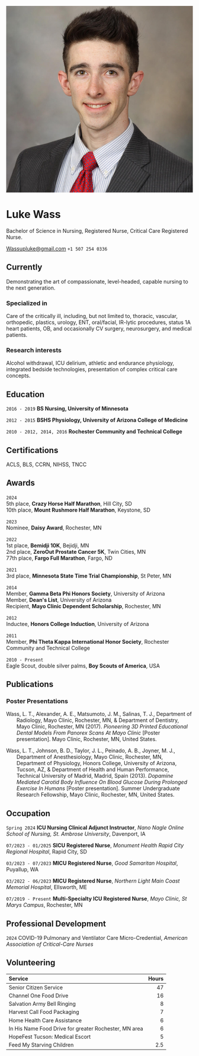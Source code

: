 ![me](images/me.jpg#avatar "me")

# Luke Wass

Bachelor of Science in Nursing, Registered Nurse, Critical Care Registered Nurse.

[Wassupluke@gmail.com](mailto:wassupluke@gmail.com)  `+1 507 254 0336`

## Currently

Demonstrating the art of compassionate, level-headed, capable nursing to the next generation.

### Specialized in

Care of the critically ill, including, but not limited to, thoracic, vascular, orthopedic, plastics, urology, ENT, oral/facial, IR-lytic procedures, status 1A heart patients, OB, and occasionally CV surgery, neurosurgery, and medical patients.


### Research interests

Alcohol withdrawal, ICU delirium, athletic and endurance physiology, integrated bedside technologies, presentation of complex critical care concepts.


## Education

`2016 - 2019`
**BS Nursing, University of Minnesota**

`2012 - 2015`
**BSHS Physiology, University of Arizona College of Medicine**

`2010 - 2012, 2014, 2016`
**Rochester Community and Technical College**


## Certifications
ACLS, BLS, CCRN, NIHSS, TNCC


## Awards

`2024`  
5th place, **Crazy Horse Half Marathon**, Hill City, SD  
10th place, **Mount Rushmore Half Marathon**, Keystone, SD  

`2023`  
Nominee, **Daisy Award**, Rochester, MN

`2022`  
1st place, **Bemidji 10K**, Bejidji, MN  
2nd place, **ZeroOut Prostate Cancer 5K**, Twin Cities, MN  
77th place, **Fargo Full Marathon**, Fargo, ND

`2021`  
3rd place, **Minnesota State Time Trial Championship**, St Peter, MN

`2014`  
Member, **Gamma Beta Phi Honors Society**, University of Arizona  
Member, **Dean's List**, University of Arizona  
Recipient, **Mayo Clinic Dependent Scholarship**, Rochester, MN  

`2012`  
Inductee, **Honors College Induction**, University of Arizona

`2011`  
Member, **Phi Theta Kappa International Honor Society**, Rochester Community and Technical College

`2010 - Present`  
Eagle Scout, double silver palms, **Boy Scouts of America**, USA


## Publications

<!-- A list is also available [online](http://scholar.google.co.uk/citations?user=LTOTl0YAAAAJ) -->

### Poster Presentations

<p style="padding-left: 2em; text-indent: -2em;">Wass, L. T., Alexander, A. E., Matsumoto, J. M., Salinas, T. J., Department of Radiology, Mayo Clinic, Rochester, MN, & Department of Dentistry, Mayo Clinic, Rochester, MN (2017). <i>Pioneering 3D Printed Educational Dental Models From Panorex Scans At Mayo Clinic</i> [Poster presentation]. Mayo Clinic, Rochester, MN, United States.</p>

<!-- ![Pioneering 3D Printed Educational Dental Models From Panorex Scans At Mayo Clinic](images/panorex.jpg "Pioneering 3D Printed Educational Dental Models From Panorex Scans At Mayo Clinic") -->

<p style="padding-left: 2em; text-indent: -2em;">Wass, L. T., Johnson, B. D., Taylor, J. L., Peinado, A. B., Joyner, M. J., Department of Anesthesiology, Mayo Clinic, Rochester, MN, Department of Physiology, Honors College, University of Arizona, Tucson, AZ, & Department of Health and Human Performance, Technical University of Madrid, Madrid, Spain (2013). <i>Dopamine Mediated Carotid Body Influence On Blood Glucose During Prolonged Exercise In Humans</i> [Poster presentation]. Summer Undergraduate Research Fellowship, Mayo Clinic, Rochester, MN, United States.</p>

<!-- ![Dopamine Mediated Carotid Body Influence On Blood Glucose During Prolonged Exercise In Humans](images/dopamine.jpg "Dopamine Mediated Carotid Body Influence On Blood Glucose During Prolonged Exercise In Humans") -->

<!-- ### Patents

`2012`
Infinitesimal calculus for solutions to physics problems, [SMBC](http://www.techdirt.com/articles/20121011/09312820678/if-patents-had-been-around-time-newton.shtml) patent 001 -->


## Occupation

`Spring 2024`
**ICU Nursing Clinical Adjunct Instructor**, *Nano Nagle Online School of Nursing, St. Ambrose University*, Davenport, IA

`07/2023 - 01/2025`
**SICU Registered Nurse**, *Monument Health Rapid City Regional Hospital*, Rapid City, SD

`03/2023 - 07/2023`
**MICU Registered Nurse**, *Good Samaritan Hospital*, Puyallup, WA

`03/2022 - 06/2023`
**MICU Registered Nurse**, *Northern Light Main Coast Memorial Hospital*, Ellsworth, ME

`07/2019 - Present`
**Multi-Specialty ICU Registered Nurse**, *Mayo Clinic, St Marys Campus*, Rochester, MN


## Professional Development
`2024`
COVID-19 Pulmonary and Ventilator Care Micro-Credential, *American Association of Critical-Care Nurses*

## Volunteering
| Service | Hours |
| :-------| ----: |
| Senior Citizen Service | 47 |
| Channel One Food Drive | 16 |
| Salvation Army Bell Ringing	| 8 |
| Harvest Call Food Packaging | 7 |
| Home Health Care Assistance | 6 |
| In His Name Food Drive for greater Rochester, MN area | 6 |
| HopeFest Tucson: Medical Escort | 5 |
| Feed My Starving Children | 2.5 |


<!-- ### Footer

Last updated: January 2025 -->


